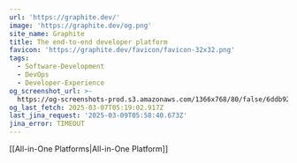 ```yaml
---
url: 'https://graphite.dev/'
image: 'https://graphite.dev/og.png'
site_name: Graphite
title: The end-to-end developer platform
favicon: 'https://graphite.dev/favicon/favicon-32x32.png'
tags:
  - Software-Development
  - DevOps
  - Developer-Experience
og_screenshot_url: >-
  https://og-screenshots-prod.s3.amazonaws.com/1366x768/80/false/6ddb92ea261a8b889d4204f54bdde2c63de7e93181b772a1cc39a196d9739b9b.jpeg
og_last_fetch: 2025-03-07T05:19:02.917Z
last_jina_request: '2025-03-09T05:58:40.673Z'
jina_error: TIMEOUT
---
```


[[All-in-One Platforms|All-in-One Platform]]
